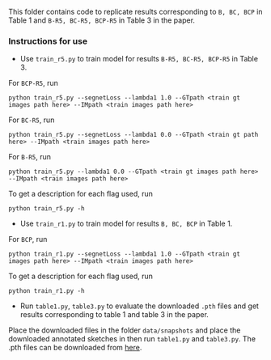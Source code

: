 This folder contains code to replicate results corresponding to `B, BC, BCP` in Table 1 and `B-R5, BC-R5, BCP-R5` in Table 3 in the paper. 

### Instructions for use

* Use `train_r5.py` to train model for results `B-R5, BC-R5, BCP-R5` in Table 3.

For `BCP-R5`, run
```
python train_r5.py --segnetLoss --lambda1 1.0 --GTpath <train gt images path here> --IMpath <train images path here> 
```

For `BC-R5`, run
```
python train_r5.py --segnetLoss --lambda1 0.0 --GTpath <train gt path here> --IMpath <train images path here> 
```

For `B-R5`, run
```
python train_r5.py --lambda1 0.0 --GTpath <train gt images path here> --IMpath <train images path here> 
```

To get a description for each flag used, run
```
python train_r5.py -h
```



* Use `train_r1.py`  to train model for results `B, BC, BCP` in Table 1.

For `BCP`, run
```
python train_r1.py --segnetLoss --lambda1 1.0 --GTpath <train gt images path here> --IMpath <train images path here> 
```

To get a description for each flag used, run
```
python train_r1.py -h
```


* Run `table1.py`, `table3.py` to evaluate the downloaded  `.pth` files and get results corresponding to table 1 and table 3 in the paper.

Place the downloaded files in the folder `data/snapshots` and place the downloaded annotated sketches in then run `table1.py` and `table3.py`.
The .pth files can be downloaded from [here](http://val.serc.iisc.ernet.in/star_snapshots/).

